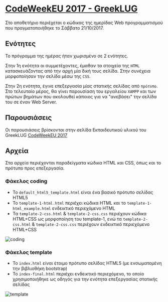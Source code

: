 # [CodeWeekEU 2017 - GreekLUG](https://www.greeklug.gr/el/activities/news/324-greeklug-20171011-codeweekeu)

Στο αποθετήριο περιέχεται ο κώδικας της ημερίδας Web προγραμματισμού που πραγματοποιήθηκε το Σάββατο 21/10/2017.

## Ενότητες

To πρόγραμμα της ημέρας ήταν χωρισμένο σε 2 ενότητες. 

Στην 1η ενότητα οι συμμετέχοντες, έμαθαν τα στοιχεία της `HTML` κατασκευάζοντας από την αρχή μία δική τους σελίδα. Στην συνέχεια μορφοποίησαν την σελίδα μέσω της `CSS`.

Στην 2η ενότητα, έγινε επεξεργασία μίας στατικής σελίδας από `πρότυπο`. Στο τελευταίο μέρος, θα γίνει παρουσίαση του εργαλείου `XAMPP` και των πρώτων βημάτων που ακολουθεί κάποιος για να "ανεβάσει" την σελίδα του σε έναν Web Server.

## Παρουσιάσεις

Οι παρουσιάσεις βρίσκονται στην σελίδα Εκπαιδευτικού υλικού του GreekLUG [CodeWeekEU 2017](https://edu.greeklug.gr/#codeweek2017)

## Αρχεία

Στα αρχεία περιέχονται παραδείγματα κώδικα HTML και CSS, όπως και το πρότυπο προς επεξεργασία.

### Φάκελος coding

* Το `default_html5_template.html` είναι ένα βασικό πρότυπο σελίδας HTML5
* Το `template-1-html.html` περιέχει κώδικα HTML και το `template-1-html_example.html` ενδεικτικό περιεχόμενο HTML
* Τα `template-2-css.html` & `template-2-css.css` περιέχουν κώδικα HTML+CSS ως μορφοποίηση του template-1, ενώ τα `template-2-css.html` & `template-2-css.css` περιέχουν ενδεικτικό περιεχόμενο HTML+CSS

![coding](https://edu.greeklug.gr/data/codeweekeu_2017/github-1-coding.jpg)

### Φάκελος template

* Το `index.html` είναι έτοιμο πρότυπο σελίδας HTML5 (με ενσωματομένη την βιβλιοθήκη bootstrap)
* Το `index-final.html` περιέχει ενδεικτικό περιεχόμενο, το οποίο χρησιμοποιήθηκε ως οδηγός για την ενότητα επεξεργασίας στατικής σελίδας

![template](https://edu.greeklug.gr/data/codeweekeu_2017/github-2-template.jpg)
